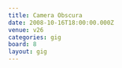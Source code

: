 ```yaml
---
title: Camera Obscura
date: 2008-10-16T18:00:00.000Z
venue: v26
categories: gig
board: 8
layout: gig
---
```

